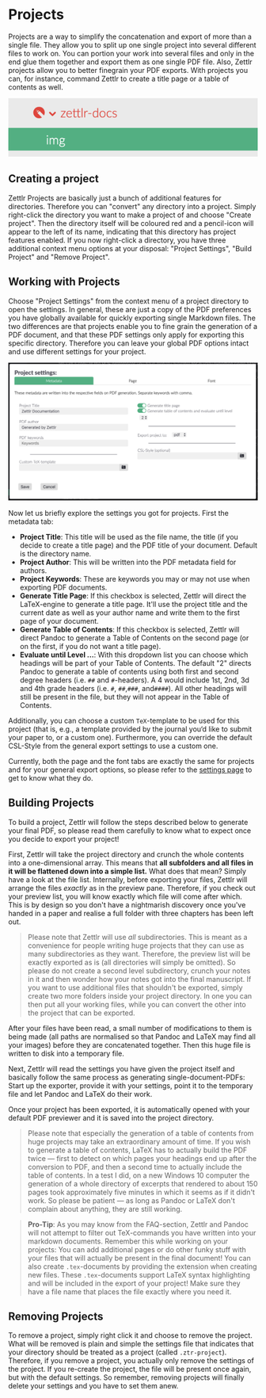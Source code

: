 # Projects

Projects are a way to simplify the concatenation and export of more than a single file. They allow you to split up one single project into several different files to work on. You can portion your work into several files and only in the end glue them together and export them as one single PDF file. Also, Zettlr projects allow you to better finegrain your PDF exports. With projects you can, for instance, command Zettlr to create a title page or a table of contents as well.

![project_directory.png](../img/project_directory.png)

## Creating a project

Zettlr Projects are basically just a bunch of additional features for directories. Therefore you can "convert" any directory into a project. Simply right-click the directory you want to make a project of and choose "Create project". Then the directory itself will be coloured red and a pencil-icon will appear to the left of its name, indicating that this directory has project features enabled. If you now right-click a directory, you have three additional context menu options at your disposal: "Project Settings", "Build Project" and "Remove Project".

## Working with Projects

Choose "Project Settings" from the context menu of a project directory to open the settings. In general, these are just a copy of the PDF preferences you have globally available for quickly exporting single Markdown files. The two differences are that projects enable you to fine grain the generation of a PDF document, and that these PDF settings only apply for exporting this specific directory. Therefore you can leave your global PDF options intact and use different settings for your project.

![settings_project.png](../img/settings_project.png)

Now let us briefly explore the settings you got for projects. First the metadata tab:

- **Project Title**: This title will be used as the file name, the title (if you decide to create a title page) and the PDF title of your document. Default is the directory name.
- **Project Author**: This will be written into the PDF metadata field for authors.
- **Project Keywords**: These are keywords you may or may not use when exporting PDF documents.
- **Generate Title Page**: If this checkbox is selected, Zettlr will direct the LaTeX-engine to generate a title page. It'll use the project title and the current date as well as your author name and write them to the first page of your document.
- **Generate Table of Contents**: If this checkbox is selected, Zettlr will direct Pandoc to generate a Table of Contents on the second page (or on the first, if you do not want a title page).
- **Evaluate until Level …**: With this dropdown list you can choose which headings will be part of your Table of Contents. The default "2" directs Pandoc to generate a table of contents using both first and second degree headers (i.e. `##` and `#`-headers). A 4 would include 1st, 2nd, 3d and 4th grade headers (i.e. `#`, `##`,`###`, and`####`). All other headings will still be present in the file, but they will not appear in the Table of Contents.

Additionally, you can choose a custom `TeX`-template to be used for this project (that is, e.g., a template provided by the journal you‘d like to submit your paper to, or a custom one). Furthermore, you can override the default CSL-Style from the general export settings to use a custom one.

Currently, both the page and the font tabs are exactly the same for projects and for your general export options, so please refer to the [settings page](../reference/settings.md#pdf-preferences) to get to know what they do.

## Building Projects

To build a project, Zettlr will follow the steps described below to generate your final PDF, so please read them carefully to know what to expect once you decide to export your project!

First, Zettlr will take the project directory and crunch the whole contents into a one-dimensional array. This means that **all subfolders and all files in it will be flattened down into a simple list.** What does that mean? Simply have a look at the file list. Internally, before exporting your files, Zettlr will arrange the files _exactly_ as in the preview pane. Therefore, if you check out your preview list, you will know exactly which file will come after which. This is by design so you don't have a nightmarish discovery once you've handed in a paper and realise a full folder with three chapters has been left out.

> Please note that Zettlr will use _all_ subdirectories. This is meant as a convenience for people writing huge projects that they can use as many subdirectories as they want. Therefore, the preview list will be exactly exported as is (all directories will simply be omitted). So please do not create a second level subdirectory, crunch your notes in it and then wonder how your notes got into the final manuscript. If you want to use additional files that shouldn't be exported, simply create two more folders inside your project directory. In one you can then put all your working files, while you can convert the other into the project that can be exported.

After your files have been read, a small number of modifications to them is being made (all paths are normalised so that Pandoc and LaTeX may find all your images) before they are concatenated together. Then this huge file is written to disk into a temporary file.

Next, Zettlr will read the settings you have given the project itself and basically follow the same process as generating single-document-PDFs: Start up the exporter, provide it with your settings, point it to the temporary file and let Pandoc and LaTeX do their work.

Once your project has been exported, it is automatically opened with your default PDF previewer and it is saved into the project directory.

> Please note that especially the generation of a table of contents from huge projects may take an extraordinary amount of time. If you wish to generate a table of contents, LaTeX has to actually build the PDF twice — first to detect on which pages your headings end up after the conversion to PDF, and then a second time to actually include the table of contents. In a test I did, on a new Windows 10 computer the generation of a whole directory of excerpts that rendered to about 150 pages took approximately five minutes in which it seems as if it didn't work. So please be patient — as long as Pandoc or LaTeX don't complain about anything, they are still working.

> **Pro-Tip**: As you may know from the FAQ-section, Zettlr and Pandoc will not attempt to filter out TeX-commands you have written into your markdown documents. Remember this while working on your projects: You can add additional pages or do other funky stuff with your files that will actually be present in the final document! You can also create `.tex`-documents by providing the extension when creating new files. These `.tex`-documents support LaTeX syntax highlighting and will be included in the export of your project! Make sure they have a file name that places the file exactly where you need it.

## Removing Projects

To remove a project, simply right click it and choose to remove the project. What will be removed is plain and simple the settings file that indicates that your directory should be treated as a project (called `.ztr-project`). Therefore, if you remove a project, you actually only remove the settings of the project. If you re-create the project, the file will be present once again, but with the default settings. So remember, removing projects will finally delete your settings and you have to set them anew.
